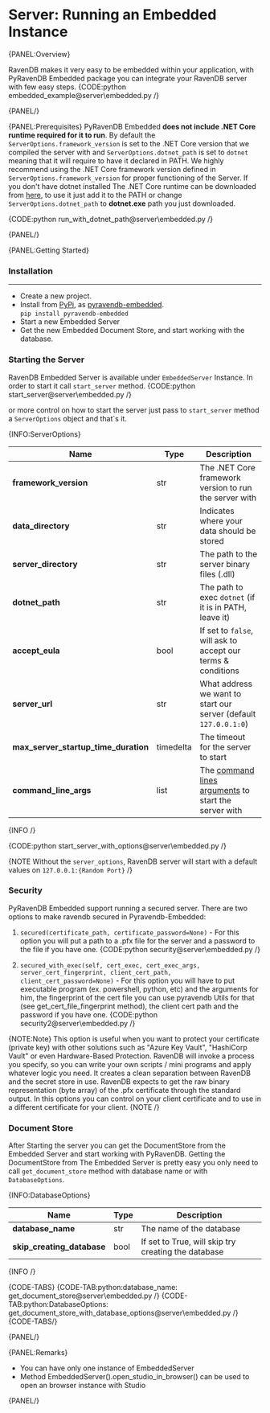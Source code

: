 # Server: Running an Embedded Instance

{PANEL:Overview}

RavenDB makes it very easy to be embedded within your application, 
with PyRavenDB Embedded package you can integrate your RavenDB server with few easy steps.
{CODE:python embedded_example@server\embedded.py /}

{PANEL/}

{PANEL:Prerequisites}
 PyRavenDB Embedded **does not include .NET Core runtime required for it to run**. 
 By default the `ServerOptions.framework_version` is set to the .NET Core version that we compiled the server with and `ServerOptions.dotnet_path` is set to `dotnet` meaning that it will require to have it declared in PATH. 
 We highly recommend using the .NET Core framework version defined in `ServerOptions.framework_version` for proper functioning of the Server.
 If you don't have dotnet installed The .NET Core runtime can be downloaded from [here](https://dotnet.microsoft.com/download),
to use it just add it to the PATH or change `ServerOptions.dotnet_path` to **dotnet.exe** path you just downloaded.

{CODE:python run_with_dotnet_path@server\embedded.py /}

{PANEL/}

{PANEL:Getting Started}

### Installation
---
* Create a new project.
* Install from [PyPi](https://pypi.org/), 
as [pyravendb-embedded](https://pypi.org/project/pyravendb-embedded/).<br />
`pip install pyravendb-embedded`
* Start a new Embedded Server
* Get the new Embedded Document Store, and start working with the database.

### Starting the Server
RavenDB Embedded Server is available under `EmbeddedServer` Instance. In order to start it call `start_server` method.
{CODE:python start_server@server\embedded.py /}

or more control on how to start the server just pass to `start_server` method a `ServerOptions` object and that`s it.

{INFO:ServerOptions}

| Name | Type | Description |
| ------------- | ------------- | ----- |
| **framework_version** | str | The .NET Core framework version to run the server with |
| **data_directory** | str | Indicates where your data should be stored |
| **server_directory** | str | The path to the server binary files (.dll) |
| **dotnet_path** | str | The path to exec `dotnet` (if it is in PATH, leave it)|
| **accept_eula** |  bool | If set to `false`, will ask to accept our terms & conditions |
| **server_url** | str | What address we want to start our server (default `127.0.0.1:0`) |
| **max_server_startup_time_duration** | timedelta | The timeout for the server to start |
| **command_line_args** | list | The [command lines arguments](../server/configuration/configuration-options#command-line-arguments) to start the server with |

{INFO /}

{CODE:python start_server_with_options@server\embedded.py /}

{NOTE  Without the `server_options`, RavenDB server will start with a default values on `127.0.0.1:{Random Port}`  /}

### Security
PyRavenDB Embedded support running a secured server.
There are two options to make ravendb secured in Pyravendb-Embedded:<br />

1) `secured(certificate_path, certificate_password=None)` - For this option you will put a path to a .pfx file for the server and a password to the file
if you have one.
    {CODE:python security@server\embedded.py /}

2) `secured_with_exec(self, cert_exec, cert_exec_args, server_cert_fingerprint, client_cert_path,
                          client_cert_password=None)` - For this option you will have to put executable program (ex. powershell, python, etc) and the arguments for him,
                          the fingerprint of the cert file you can use pyravendb Utils for that (see get_cert_file_fingerprint method), 
                          the client cert path and the password if you have one.
    {CODE:python security2@server\embedded.py /}

{NOTE:Note} This option is useful when you want to protect your certificate (private key) with other solutions such as "Azure Key Vault", 
"HashiCorp Vault" or even Hardware-Based Protection. RavenDB will invoke a process you specify, so you can write your own scripts / mini programs and apply whatever logic you need. 
It creates a clean separation between RavenDB and the secret store in use.
RavenDB expects to get the raw binary representation (byte array) of the .pfx certificate through the standard output.
In this options you can control on your client certificate and to use in a different certificate for your client.
{NOTE /}

### Document Store
After Starting the server you can get the DocumentStore from the Embedded Server and start working with PyRavenDB.
Getting the DocumentStore from The Embedded Server is pretty easy you only need to call `get_document_store` method with database name 
or with `DatabaseOptions`.

{INFO:DatabaseOptions}

| Name | Type | Description |
| ------------- | ------------- | ----- |
| **database_name** | str | The name of the database |
| **skip_creating_database** | bool | If set to True, will skip try creating the database  |

{INFO /}

{CODE-TABS}
{CODE-TAB:python:database_name: get_document_store@server\embedded.py /}
{CODE-TAB:python:DatabaseOptions: get_document_store_with_database_options@server\embedded.py /}
{CODE-TABS/}

{PANEL/}

{PANEL:Remarks}

* You can have only one instance of EmbeddedServer
* Method EmbeddedServer().open_studio_in_browser() can be used to open an browser instance with Studio

{PANEL/}

